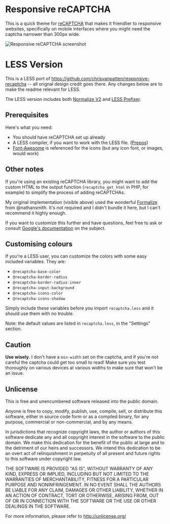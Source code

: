 # Responsive reCAPTCHA

This is a quick theme for <a href="https://www.google.com/recaptcha">reCAPTCHA</a> that makes it friendlier to responsive websites, specifically on mobile interfaces where you might need the captcha narrower than 300px wide.

<img src="http://i.imgur.com/lWuCN.png" alt="Responsive reCAPTCHA screenshot">

# LESS Version

This is a LESS port of https://github.com/chrisvanpatten/responsive-recaptcha -- all orignal design credit goes there. Any changes below are to make the readme relevant for LESS.

The LESS version includes both <a href="https://github.com/JoelSutherland/LESS-Prefixer">Normalize V2</a> and <a href="https://github.com/JoelSutherland/LESS-Prefixer">LESS Prefixer</a>.

## Prerequisites

Here's what you need:

*   You should have reCAPTCHA set up already
*   A LESS compiler, if you want to work with the LESS file. (<a href="http://alphapixels.com/prepros/">Prepos</a>)
*   <a href="http://fortawesome.github.com/Font-Awesome/">Font-Awesome</a> is referenced for the icons (but any icon font, or images, would work)

## Other notes

If you're using an existing reCAPTCHA library, you might want to add the custom HTML to the output function (`recaptcha_get_html` in PHP, for example) to simplify the process of adding reCAPTCHAs.

My original implementation (visible above) used the wonderful <a href="https://github.com/nathansmith/formalize">Formalize</a> from @nathansmith. It's not required and I didn't bundle it here, but I can't recommend it highly enough.

If you want to customize this further and have questions, feel free to ask or consult <a href="https://developers.google.com/recaptcha/docs/customization">Google's documentation</a> on the subject.

## Customising colours

If you're a LESS user, you can customize the colors with some easy included variables. They are:

+ `@recaptcha-base-color`
+ `@recaptcha-border-radius`
+ `@recaptcha-border-radius-inner`
+ `@recaptcha-input-background`
+ `@recaptcha-icons-color`
+ `@recaptcha-icons-shadow`

Simply include these variables before you import `recaptcha.less` and it should use them with no trouble.

Note: the default values are listed in `recaptcha.less`, in the "Settings" section.

## Caution

**Use wisely.** I don't have a `min-width` set on the captcha, and if you're not careful the captcha could get too small to read! Make sure you test thoroughly on various devices at various widths to make sure that won't be an issue.

## Unlicense

This is free and unencumbered software released into the public domain.

Anyone is free to copy, modify, publish, use, compile, sell, or
distribute this software, either in source code form or as a compiled
binary, for any purpose, commercial or non-commercial, and by any
means.

In jurisdictions that recognize copyright laws, the author or authors
of this software dedicate any and all copyright interest in the
software to the public domain. We make this dedication for the benefit
of the public at large and to the detriment of our heirs and
successors. We intend this dedication to be an overt act of
relinquishment in perpetuity of all present and future rights to this
software under copyright law.

THE SOFTWARE IS PROVIDED "AS IS", WITHOUT WARRANTY OF ANY KIND,
EXPRESS OR IMPLIED, INCLUDING BUT NOT LIMITED TO THE WARRANTIES OF
MERCHANTABILITY, FITNESS FOR A PARTICULAR PURPOSE AND NONINFRINGEMENT.
IN NO EVENT SHALL THE AUTHORS BE LIABLE FOR ANY CLAIM, DAMAGES OR
OTHER LIABILITY, WHETHER IN AN ACTION OF CONTRACT, TORT OR OTHERWISE,
ARISING FROM, OUT OF OR IN CONNECTION WITH THE SOFTWARE OR THE USE OR
OTHER DEALINGS IN THE SOFTWARE.

For more information, please refer to <http://unlicense.org/>
